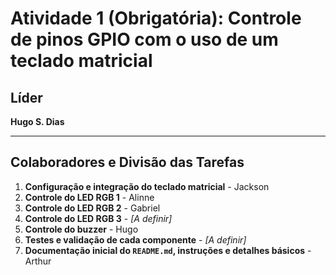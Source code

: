 # **Atividade 1 (Obrigatória): Controle de pinos GPIO com o uso de um teclado matricial**

## **Líder**
**Hugo S. Dias**

---

## **Colaboradores e Divisão das Tarefas**

1. **Configuração e integração do teclado matricial** - Jackson  
2. **Controle do LED RGB 1** - Alinne  
3. **Controle do LED RGB 2** - Gabriel  
4. **Controle do LED RGB 3** - *[A definir]*  
5. **Controle do buzzer** - Hugo  
6. **Testes e validação de cada componente** - *[A definir]*  
7. **Documentação inicial do `README.md`, instruções e detalhes básicos** - Arthur  
